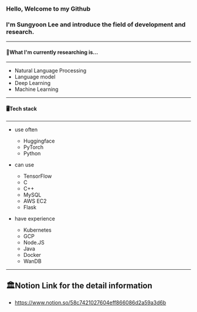 ### Hello, Welcome to my Github
### I'm Sungyoon Lee and introduce the field of development and research.
---
#### 📖What I'm currently researching is...
---
- Natural Language Processing
- Language model
- Deep Learning
- Machine Learning
---
#### 🖥️Tech stack
---
- use often
	
    - Huggingface
    - PyTorch
    - Python
- can use
	
    - TensorFlow
    - C
    - C++
    - MySQL
    - AWS EC2
    - Flask
- have experience
	
    - Kubernetes
    - GCP
    - Node.JS
    - Java
    - Docker
    - WanDB

---
🏛️Notion Link for the detail information
---
- https://www.notion.so/58c7421027604eff866086d2a59a3d6b


<!--
**reesony/reesony** is a ✨ _special_ ✨ repository because its `README.md` (this file) appears on your GitHub profile.

Here are some ideas to get you started:

- 🔭 I’m currently working on ...

- 🌱 I’m currently learning ...
- 👯 I’m looking to collaborate on ...
- 🤔 I’m looking for help with ...
- 💬 Ask me about ...
- 📫 How to reach me: ...
- 😄 Pronouns: ...
- ⚡ Fun fact: ...
-->
